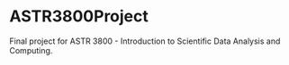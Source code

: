 # ASTR3800Project
Final project for ASTR 3800 - Introduction to Scientific Data Analysis and Computing.
